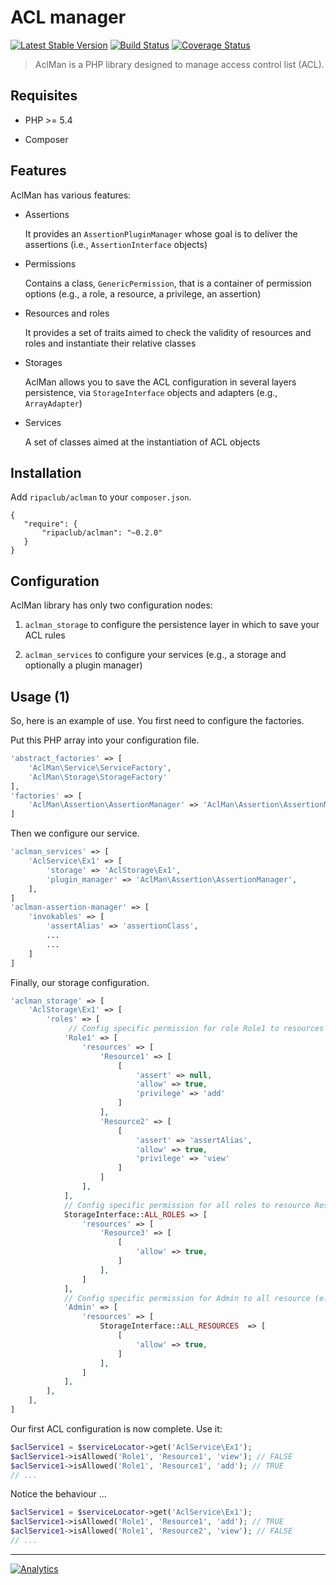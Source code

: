 ACL manager
============

[![Latest Stable Version](https://img.shields.io/packagist/v/ripaclub/aclman.svg?style=flat-square)](https://packagist.org/packages/ripaclub/aclman) [![Build Status](https://img.shields.io/travis/ripaclub/aclman/master.svg?style=flat-square)](https://travis-ci.org/ripaclub/aclman) [![Coverage Status](https://img.shields.io/coveralls/ripaclub/aclman/master.svg?style=flat-square)](https://coveralls.io/r/ripaclub/aclman)

> AclMan is a PHP library designed to manage access control list (ACL).

Requisites
----------

* PHP >= 5.4

* Composer

Features
--------

AclMan has various features:

* Assertions

    It provides an `AssertionPluginManager` whose goal is to deliver the assertions (i.e., `AssertionInterface` objects)

* Permissions

    Contains a class, `GenericPermission`, that is a container of permission options (e.g., a role, a resource, a privilege, an assertion)

* Resources and roles

    It provides a set of traits aimed to check the validity of resources and roles and instantiate their relative classes

* Storages

    AclMan allows you to save the ACL configuration in several layers persistence, via `StorageInterface` objects and adapters (e.g., `ArrayAdapter`)

* Services

    A set of classes aimed at the instantiation of ACL objects

Installation
------------

Add `ripaclub/aclman` to your `composer.json`.

```
{
   "require": {
       "ripaclub/aclman": "~0.2.0"
   }
}
```

Configuration
-------------

AclMan library has only two configuration nodes:

1. `aclman_storage` to configure the persistence layer in which to save your ACL rules

2. `aclman_services` to configure your services (e.g., a storage and optionally a plugin manager)

Usage (1)
---------

So, here is an example of use. You first need to configure the factories.

Put this PHP array into your configuration file.

```php
'abstract_factories' => [
    'AclMan\Service\ServiceFactory',
    'AclMan\Storage\StorageFactory'
],
'factories' => [
    'AclMan\Assertion\AssertionManager' => 'AclMan\Assertion\AssertionManagerFactory'
]
```

Then we configure our service.

```php
'aclman_services' => [
    'AclService\Ex1' => [
        'storage' => 'AclStorage\Ex1',
        'plugin_manager' => 'AclMan\Assertion\AssertionManager',
    ],
]
'aclman-assertion-manager' => [
    'invokables' => [
        'assertAlias' => 'assertionClass',
        ...
        ...
    ]
]
```

Finally, our storage configuration.

```php
'aclman_storage' => [
    'AclStorage\Ex1' => [
        'roles' => [
             // Config specific permission for role Role1 to resources Resource1 and Resource2
            'Role1' => [
                'resources' => [
                    'Resource1' => [
                        [
                            'assert' => null,
                            'allow' => true,
                            'privilege' => 'add'
                        ]
                    ],
                    'Resource2' => [
                        [
                            'assert' => 'assertAlias',
                            'allow' => true,
                            'privilege' => 'view'
                        ]
                    ]
                ],
            ],
            // Config specific permission for all roles to resource Resource1 (e.x public resource)
            StorageInterface::ALL_ROLES => [
                'resources' => [
                    'Resource3' => [
                        [
                            'allow' => true,
                        ]
                    ],
                ]
            ],
            // Config specific permission for Admin to all resource (e.x access to al resource to the admin)
            'Admin' => [
                'resources' => [
                    StorageInterface::ALL_RESOURCES  => [
                        [
                            'allow' => true,
                        ]
                    ],
                ]
            ],
        ],
    ],
]
```

Our first ACL configuration is now complete. Use it:

```php
$aclService1 = $serviceLocator->get('AclService\Ex1');
$aclService1->isAllowed('Role1', 'Resource1', 'view'); // FALSE
$aclService1->isAllowed('Role1', 'Resource1', 'add'); // TRUE
// ...
```

Notice the behaviour ...

```php
$aclService1 = $serviceLocator->get('AclService\Ex1');
$aclService1->isAllowed('Role1', 'Resource1', 'add'); // TRUE
$aclService1->isAllowed('Role1', 'Resource2', 'view'); // FALSE
// ...
```

---

[![Analytics](https://ga-beacon.appspot.com/UA-49657176-3/aclman)](https://github.com/igrigorik/ga-beacon)
